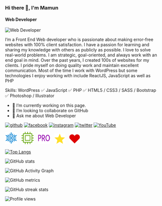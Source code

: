 ### Hi there 👋, I'm Mamun
#### Web Developer
![Web Developer](https://scontent.fspd3-1.fna.fbcdn.net/v/t39.30808-6/323583021_612559504007542_2334114598358963085_n.jpg?_nc_cat=106&ccb=1-7&_nc_sid=e3f864&_nc_eui2=AeGuMMItRSv-H32HYprWSq9Q6YqUuRvob1fpipS5G-hvV-vVg-nPM19NLI9CeZzd6s9BekRlJ0pRTR67CC5ZcQbS&_nc_ohc=qIi-_Byfg10AX88Sjcg&_nc_ht=scontent.fspd3-1.fna&oh=00_AfBy8Vizo17b_T5rNWWrmnx6JvERKpICfe7sZorBtTJOkw&oe=6466AAE6)

I’m a Front End Web developer who is passionate about making error-free websites with 100% client satisfaction. I have a passion for learning and sharing my knowledge with others as publicly as possible. I love to solve real-world problems. I am strategic, goal-oriented, and always work with an end goal in mind. Over the past years, I created 100s of websites for my clients. I pride myself on doing quality work and maintain excellent communication. Most of the time I work with WordPress but some technologies I enjoy working with include ReactJS, JavaScript as well as PHP

Skills:  WordPress ✅ JavaScript ✅ PHP ✅ HTML5 / CSS3 / SASS / Bootstrap ✅ Photoshop / Illustrator

- 🔭 I’m currently working on this page. 
- 👯 I’m looking to collaborate on GitHub 
- 💬 Ask me about Web Developer 


[<img src='https://cdn.jsdelivr.net/npm/simple-icons@3.0.1/icons/github.svg' alt='github' height='40'>](https://github.com/mdkamrulhasanmamun)  [<img src='https://cdn.jsdelivr.net/npm/simple-icons@3.0.1/icons/facebook.svg' alt='facebook' height='40'>](https://www.facebook.com/profile.php?id)  [<img src='https://cdn.jsdelivr.net/npm/simple-icons@3.0.1/icons/instagram.svg' alt='instagram' height='40'>](https://www.instagram.com/md_mamun_015/)  [<img src='https://cdn.jsdelivr.net/npm/simple-icons@3.0.1/icons/twitter.svg' alt='twitter' height='40'>](https://twitter.com/mdmamun)  [<img src='https://cdn.jsdelivr.net/npm/simple-icons@3.0.1/icons/youtube.svg' alt='YouTube' height='40'>](https://www.youtube.com/channel/@mamuntips2489)  

<a href='https://archiveprogram.github.com/'><img src='https://raw.githubusercontent.com/acervenky/animated-github-badges/master/assets/acbadge.gif' width='40' height='40'></a> <a href='https://docs.github.com/en/developers'><img src='https://raw.githubusercontent.com/acervenky/animated-github-badges/master/assets/devbadge.gif' width='40' height='40'></a> <a href='https://github.com/pricing'><img src='https://raw.githubusercontent.com/acervenky/animated-github-badges/master/assets/pro.gif' width='40' height='40'></a> <a href='https://stars.github.com/'><img src='https://raw.githubusercontent.com/acervenky/animated-github-badges/master/assets/starbadge.gif' width='35' height='35'></a> <a href='https://docs.github.com/en/github/supporting-the-open-source-community-with-github-sponsors'><img src='https://raw.githubusercontent.com/acervenky/animated-github-badges/master/assets/sponsorbadge.gif' width='35' height='35'></a> 

[![Top Langs](https://github-readme-stats.vercel.app/api/top-langs/?username=mdkamrulhasanmamun)](https://github.com/anuraghazra/github-readme-stats)

![GitHub stats](https://github-readme-stats.vercel.app/api?username=mdkamrulhasanmamun&show_icons=true&count_private=true)  

![GitHub Activity Graph](https://activity-graph.herokuapp.com/graph?username=mdkamrulhasanmamun)  

![GitHub metrics](https://metrics.lecoq.io/mdkamrulhasanmamun)  

![GitHub streak stats](https://streak-stats.demolab.com/?user=mdkamrulhasanmamun)  

![Profile views](https://gpvc.arturio.dev/mdkamrulhasanmamun)  
